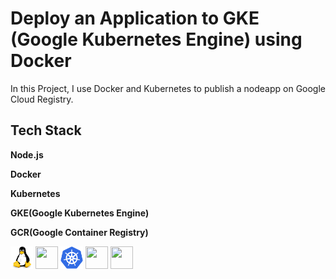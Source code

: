 # Deploy an Application to GKE (Google Kubernetes Engine) using Docker
In this Project, I use Docker and Kubernetes to publish a nodeapp on Google Cloud Registry.



## Tech Stack

**Node.js**

**Docker**

**Kubernetes**

**GKE(Google Kubernetes Engine)**

**GCR(Google Container Registry)**

<p>
<img src="https://raw.githubusercontent.com/devicons/devicon/master/icons/linux/linux-original.svg" alt="linux" height="36" width="36"/>
<img src="https://raw.githubusercontent.com/tush-tr/tush-tr/master/res/docker.gif" height="36" width="36" >
<img src="https://raw.githubusercontent.com/tush-tr/tush-tr/master/res/kubernetes.svg.png"  height="36" width="36" >
<img src="https://cdn.jsdelivr.net/gh/devicons/devicon/icons/googlecloud/googlecloud-original.svg" height="36" width="36">
<img src="https://cdn.jsdelivr.net/gh/devicons/devicon/icons/nodejs/nodejs-original-wordmark.svg" height="36" width="36">
</p>
